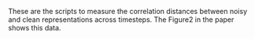 These are the scripts to measure the correlation distances between noisy and clean representations across timesteps. The Figure2 in the paper shows this data.
